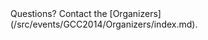 <div class='center'>Questions? Contact the [Organizers](/src/events/GCC2014/Organizers/index.md).</div>
